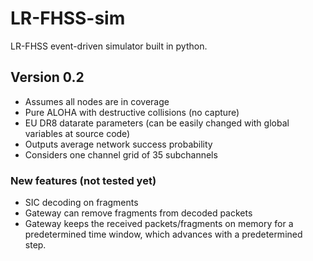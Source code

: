 # LR-FHSS-sim
LR-FHSS event-driven simulator built in python.


## Version 0.2
* Assumes all nodes are in coverage
* Pure ALOHA with destructive collisions (no capture)
* EU DR8 datarate parameters (can be easily changed with global variables at source code)
* Outputs average network success probability
* Considers one channel grid of 35 subchannels
### New features (not tested yet)
* SIC decoding on fragments
* Gateway can remove fragments from decoded packets
* Gateway keeps the received packets/fragments on memory for a predetermined time window, which advances with a predetermined step.
